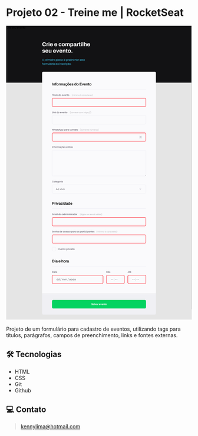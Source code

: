 # Projeto 02 - Treine me | RocketSeat 

![preview](./.github/preview.png)

Projeto de um formulário para cadastro de eventos, utilizando tags para títulos, parágrafos, campos de preenchimento, links e fontes externas.

## 🛠 Tecnologias 
- HTML
- CSS
- Git
- Github

## 💻 Contato 

 > kennylima@hotmail.com